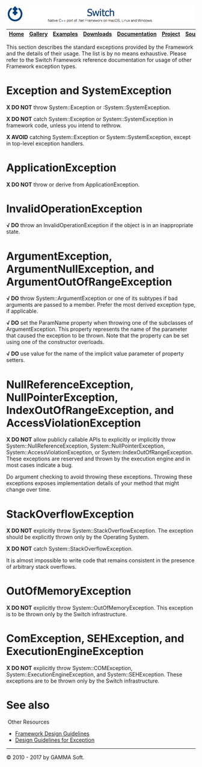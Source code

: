 ![Switch Header](Images/SwitchNativeC++port.png)

| [Home](Home.md) | [Gallery](Gallery.md) | [Examples](Examples.md) | [Downloads](Downloads.md) | [Documentation](Documentation.md) | [Project](https://sourceforge.net/projects/switchpro) | [Source](https://github.com/gammasoft71/switch) | [License](License.md) | [Contact](Contact.md) | [GAMMA Soft](https://gammasoft71.wixsite.com/gammasoft) |
|-----------------|-----------------------|-------------------------|-------------------------|-----------------------------------|-------------------------------------------------------|-------------------------------------------------|-----------------------|-----------------------|---------------------------------------------------------|

This section describes the standard exceptions provided by the Framework and the details of their usage. The list is by no means exhaustive. Please refer to the Switch Framework reference documentation for usage of other Framework exception types.

# Exception and SystemException

**X DO NOT** throw System::Exception or :System::SystemException.

**X DO NOT** catch System::Exception or System::SystemException in framework code, unless you intend to rethrow.

**X AVOID** catching System::Exception or System::SystemException, except in top-level exception handlers.

# ApplicationException

**X DO NOT** throw or derive from ApplicationException.

# InvalidOperationException

**√ DO** throw an InvalidOperationException if the object is in an inappropriate state.

# ArgumentException, ArgumentNullException, and ArgumentOutOfRangeException

**√ DO** throw System::ArgumentException or one of its subtypes if bad arguments are passed to a member. Prefer the most derived exception type, if applicable.

**√ DO** set the ParamName property when throwing one of the subclasses of ArgumentException.
This property represents the name of the parameter that caused the exception to be thrown. Note that the property can be set using one of the constructor overloads.

**√ DO** use value for the name of the implicit value parameter of property setters.

# NullReferenceException, NullPointerException, IndexOutOfRangeException, and AccessViolationException

**X DO NOT** allow publicly callable APIs to explicitly or implicitly throw System::NullReferenceException, System::NullPointerException, System::AccessViolationException, or System::IndexOutOfRangeException. These exceptions are reserved and thrown by the execution engine and in most cases indicate a bug.

Do argument checking to avoid throwing these exceptions. Throwing these exceptions exposes implementation details of your method that might change over time.

# StackOverflowException

**X DO NOT** explicitly throw System::StackOverflowException. The exception should be explicitly thrown only by the Operating System.

**X DO NOT** catch System::StackOverflowException.

It is almost impossible to write code that remains consistent in the presence of arbitrary stack overflows.

# OutOfMemoryException

**X DO NOT** explicitly throw System::OutOfMemoryException. This exception is to be thrown only by the Switch infrastructure.

# ComException, SEHException, and ExecutionEngineException

**X DO NOT** explicitly throw System::COMException, System::ExecutionEngineException, and System::SEHException. These exceptions are to be thrown only by the Switch infrastructure.

# See also
​
Other Resources

* [Framework Design Guidelines](FrameworkDesignGuidelines.md)
* [Design Guidelines for Exception](DesignGuidelinesForException.md)

______________________________________________________________________________________________

© 2010 - 2017 by GAMMA Soft.
